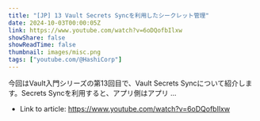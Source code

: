 ```yaml
---
title: "[JP] 13 Vault Secrets Syncを利用したシークレット管理"
date: 2024-10-03T00:00:05Z
link: https://www.youtube.com/watch?v=6oDQofbIlxw
showShare: false
showReadTime: false
thumbnail: images/misc.png
tags: ["youtube.com/@HashiCorp"]
---
```

今回はVault入門シリーズの第13回目で、Vault Secrets Syncについて紹介します。Secrets Syncを利用すると、アプリ側はアプリ ...

- Link to article: https://www.youtube.com/watch?v=6oDQofbIlxw